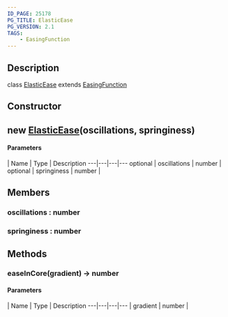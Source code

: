 ```yaml
---
ID_PAGE: 25178
PG_TITLE: ElasticEase
PG_VERSION: 2.1
TAGS:
    - EasingFunction
---
```

## Description

class [ElasticEase](/classes/2.3/ElasticEase) extends [EasingFunction](/classes/2.3/EasingFunction)



## Constructor

## new [ElasticEase](/classes/2.3/ElasticEase)(oscillations, springiness)



#### Parameters
 | Name | Type | Description
---|---|---|---
optional | oscillations | number |   
optional | springiness | number |   
## Members

### oscillations : number



### springiness : number



## Methods

### easeInCore(gradient) &rarr; number



#### Parameters
 | Name | Type | Description
---|---|---|---
 | gradient | number |   

